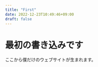 ```yaml
---
title: "First"
date: 2022-12-23T10:49:46+09:00
draft: false
---
```


# 最初の書き込みです
ここから僕だけのウェブサイトが生まれます。

